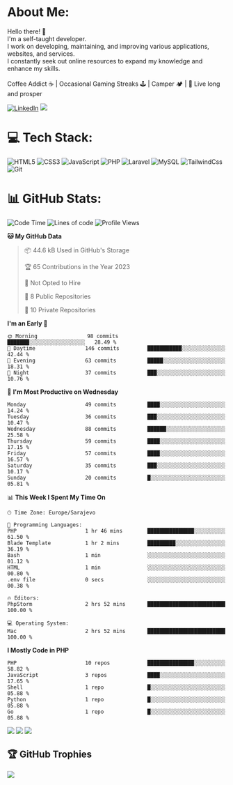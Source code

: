 # About Me:
Hello there! 🖖 <br>I'm a self-taught developer.<br>I work on developing, maintaining, and improving various applications, websites, and services. <br>I constantly seek out online resources to expand my knowledge and enhance my skills.
<br><br>
Coffee Addict ☕️ | Occasional Gaming Streaks 🕹️ | Camper 🏕️ | 🖖 Live long and prosper

[![LinkedIn](https://img.shields.io/badge/LinkedIn-%230077B5.svg?logo=linkedin&logoColor=white)](https://linkedin.com/in/in/ap092) 
[![](https://img.shields.io/badge/-@arminezu6yn4xgma0i-%23181717?style=flat-square&logo=github)](https://github.com/arminezu6yn4xgma0i)

# 💻 Tech Stack:
![HTML5](https://img.shields.io/badge/-HTML5-%23E44D27?style=flat-square&logo=html5&logoColor=ffffff) ![CSS3](https://img.shields.io/badge/-CSS3-%231572B6?style=flat-square&logo=css3) ![JavaScript](https://img.shields.io/badge/-JavaScript-%23F7DF1C?style=flat-square&logo=javascript&logoColor=000000&labelColor=%23F7DF1C&color=%23FFCE5A) ![PHP](https://img.shields.io/badge/php-%23777BB4.svg?style=for-the-badge&logo=php&logoColor=white) ![Laravel](https://img.shields.io/badge/laravel-%23FF2D20.svg?style=for-the-badge&logo=laravel&logoColor=white) ![MySQL](https://img.shields.io/badge/mysql-%2300f.svg?style=for-the-badge&logo=mysql&logoColor=white) ![TailwindCss](https://img.shields.io/badge/-TailwindCss-%231a202c?style=flat-square&logo=tailwind-css) ![Git](https://img.shields.io/badge/-Git-%23F05032?style=flat-square&logo=git&logoColor=%23ffffff)

# 📊 GitHub Stats:
<!--START_SECTION:waka-->
![Code Time](http://img.shields.io/badge/Code%20Time-2%20hrs%2052%20mins-blue)
![Lines of code](https://img.shields.io/badge/From%20Hello%20World%20I%27ve%20Written-5%20Million%20lines%20of%20code-blue)
![Profile Views](http://img.shields.io/badge/Profile%20Views-20-blue)

**🐱 My GitHub Data** 

> 📦 44.6 kB Used in GitHub's Storage 
 > 
> 🏆 65 Contributions in the Year 2023
 > 
> 🚫 Not Opted to Hire
 > 
> 📜 8 Public Repositories 
 > 
> 🔑 10 Private Repositories 

**I'm an Early 🐤** 

```text
🌞 Morning                98 commits          ███████░░░░░░░░░░░░░░░░░░   28.49 % 
🌆 Daytime                146 commits         ███████████░░░░░░░░░░░░░░   42.44 % 
🌃 Evening                63 commits          █████░░░░░░░░░░░░░░░░░░░░   18.31 % 
🌙 Night                  37 commits          ███░░░░░░░░░░░░░░░░░░░░░░   10.76 % 
```

📅 **I'm Most Productive on Wednesday** 

```text
Monday                   49 commits          ████░░░░░░░░░░░░░░░░░░░░░   14.24 % 
Tuesday                  36 commits          ███░░░░░░░░░░░░░░░░░░░░░░   10.47 % 
Wednesday                88 commits          ██████░░░░░░░░░░░░░░░░░░░   25.58 % 
Thursday                 59 commits          ████░░░░░░░░░░░░░░░░░░░░░   17.15 % 
Friday                   57 commits          ████░░░░░░░░░░░░░░░░░░░░░   16.57 % 
Saturday                 35 commits          ███░░░░░░░░░░░░░░░░░░░░░░   10.17 % 
Sunday                   20 commits          █░░░░░░░░░░░░░░░░░░░░░░░░   05.81 % 
```

📊 **This Week I Spent My Time On** 

```text
🕑︎ Time Zone: Europe/Sarajevo

💬 Programming Languages: 
PHP                      1 hr 46 mins        ███████████████░░░░░░░░░░   61.50 % 
Blade Template           1 hr 2 mins         █████████░░░░░░░░░░░░░░░░   36.19 % 
Bash                     1 min               ░░░░░░░░░░░░░░░░░░░░░░░░░   01.12 % 
HTML                     1 min               ░░░░░░░░░░░░░░░░░░░░░░░░░   00.80 % 
.env file                0 secs              ░░░░░░░░░░░░░░░░░░░░░░░░░   00.38 % 

🔥 Editors: 
PhpStorm                 2 hrs 52 mins       █████████████████████████   100.00 % 

💻 Operating System: 
Mac                      2 hrs 52 mins       █████████████████████████   100.00 % 
```

**I Mostly Code in PHP** 

```text
PHP                      10 repos            ███████████████░░░░░░░░░░   58.82 % 
JavaScript               3 repos             ████░░░░░░░░░░░░░░░░░░░░░   17.65 % 
Shell                    1 repo              █░░░░░░░░░░░░░░░░░░░░░░░░   05.88 % 
Python                   1 repo              █░░░░░░░░░░░░░░░░░░░░░░░░   05.88 % 
Go                       1 repo              █░░░░░░░░░░░░░░░░░░░░░░░░   05.88 % 
```
 
<!--END_SECTION:waka-->

![](https://github-readme-stats.vercel.app/api?username=arminezu6yn4xgma0i&theme=vision-friendly-dark&hide_border=false&include_all_commits=true&count_private=true)
![](https://github-readme-streak-stats.herokuapp.com/?user=arminezu6yn4xgma0i&theme=vision-friendly-dark&hide_border=false)
![](https://github-readme-stats.vercel.app/api/top-langs/?username=arminezu6yn4xgma0i&theme=vision-friendly-dark&hide_border=false&include_all_commits=true&count_private=true&layout=compact)

## 🏆 GitHub Trophies
![](https://github-profile-trophy.vercel.app/?username=arminezu6yn4xgma0i&theme=onedark&no-frame=true&no-bg=true&margin-w=4)


<!-- Proudly created with GPRM ( https://gprm.itsvg.in ) -->
